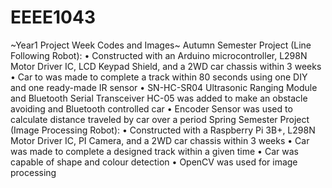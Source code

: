 # EEEE1043
~Year1 Project Week Codes and Images~
Autumn Semester Project (Line Following Robot):
• Constructed with an Arduino microcontroller, L298N Motor Driver IC, LCD Keypad Shield, and a 2WD car chassis within 3 weeks
• Car to was made to complete a track within 80 seconds using one DIY and one ready-made IR sensor
• SN-HC-SR04 Ultrasonic Ranging Module and Bluetooth Serial Transceiver HC-05 was added to make an obstacle avoiding and Bluetooth controlled car
• Encoder Sensor was used to calculate distance traveled by car over a period
Spring Semester Project (Image Processing Robot):
• Constructed with a Raspberry Pi 3B+, L298N Motor Driver IC, PI Camera, and a 2WD car chassis within 3 weeks
• Car was made to complete a designed track within a given time
• Car was capable of shape and colour detection
• OpenCV was used for image processing
